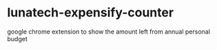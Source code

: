 # lunatech-expensify-counter
google chrome extension to show the amount left from annual personal budget

